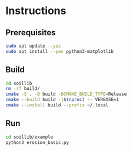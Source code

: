 # Instructions


## Prerequisites

```bash
sudo apt update --yes
sudo apt install --yes python3-matplotlib
```

## Build

```bash
cd soillib
rm -rf build/
cmake -S . -B build -DCMAKE_BUILD_TYPE=Release
cmake --build build -j$(nproc) -- VERBOSE=1
cmake --install build --prefix ~/.local

```

## Run

```bash
cd soillib/example
python3 erosion_basic.py
```